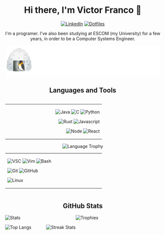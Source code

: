 <div align="center">

# Hi there, I'm Victor Franco :wave:
[![LinkedIn](https://img.shields.io/badge/LinkedIn-0A66C2?style=for-the-badge&logo=linkedin&logoColor=white)](https://www.linkedin.com/in/victor-franco-developer/)
[![Dotfiles](https://img.shields.io/badge/Dotfiles-1F2730?style=for-the-badge&logoColor=white)](https://github.com/VictorFranco/holy-grail)

I'm a programer. I've also been studying at ESCOM (my University) for a few
years, in order to be a Computer Systems Engineer.

![Animation](animation.svg "I ❤️ LINUX")

## Languages and Tools

<table align="left">
<tr>
<td width="300" align="right">

![Java](https://img.shields.io/badge/java-EC1F24?style=for-the-badge&logo=openjdk&logoColor=white&labelColor=101010)
![C](https://img.shields.io/badge/c-004283?style=for-the-badge&logo=c&logoColor=white&labelColor=101010)
![Python](https://img.shields.io/badge/python-3476AB?style=for-the-badge&logo=python&logoColor=white&labelColor=101010)

![Rust](https://img.shields.io/badge/rust-E33616?style=for-the-badge&logo=rust&logoColor=white&labelColor=101010)
![Javascript](https://img.shields.io/badge/javascript-F7DF1E?style=for-the-badge&logo=javascript&logoColor=white&labelColor=101010)

![Node](https://img.shields.io/badge/node-026300?style=for-the-badge&logo=nodedotjs&logoColor=white&labelColor=101010)
![React](https://img.shields.io/badge/react-79D8F7?style=for-the-badge&logo=react&logoColor=white&labelColor=101010)

</td>
</tr>
</table>

<img alt="Language Trophy" width="130" height="165" src="https://github-profile-trophy.vercel.app/?username=VictorFranco&theme=gruvbox&row=1&column=1&title=MultiLanguage">

<table align="right">
<tr>
<td width="300">

![VSC](https://img.shields.io/badge/vsc-006EB0?style=for-the-badge&logo=visual-studio-code&logoColor=white&labelColor=101010)
![Vim](https://img.shields.io/badge/vim-019332?style=for-the-badge&logo=vim&logoColor=white&labelColor=101010)
![Bash](https://img.shields.io/badge/bash-2E3947?style=for-the-badge&logo=linux&logoColor=white&labelColor=101010)

![Git](https://img.shields.io/badge/git-F15030?style=for-the-badge&logo=git&logoColor=white&labelColor=101010)
![GitHub](https://img.shields.io/badge/github-2E3947?style=for-the-badge&logo=github&logoColor=white&labelColor=101010)

![Linux](https://img.shields.io/badge/linux-2E3947?style=for-the-badge&logo=linux&logoColor=white&labelColor=101010)

</td>
</tr>
</table>

<br clear="all">

</div>

<h2 align="center">GitHub Stats</h2>

![Stats](https://github-readme-stats.vercel.app/api?username=VictorFranco&show_icons=true&theme=dark)
<img alt="Trophies" align="right" width="275" height="195" src="https://github-profile-trophy.vercel.app/?username=VictorFranco&theme=gruvbox&row=1&column=2&margin-w=15&title=Commit,Repositories">

![Top Langs](https://github-readme-stats.vercel.app/api/top-langs/?username=VictorFranco&hide=Shell,CSS&layout=compact&theme=dark)
<img alt="Streak Stats" align="right" height="165" src="https://github-readme-streak-stats.herokuapp.com/?user=VictorFranco&theme=dark" />
